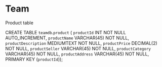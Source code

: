 # Team


Product table

CREATE TABLE `teamdb`.`product` (
  `productId` INT NOT NULL AUTO_INCREMENT,
  `productName` VARCHAR(45) NOT NULL,
  `productDescription` MEDIUMTEXT NOT NULL,
  `productPrice` DECIMAL(2) NOT NULL,
  `productSeller` VARCHAR(45) NOT NULL,
  `productCategory` VARCHAR(45) NOT NULL,
  `productAddress` VARCHAR(45) NOT NULL,
  PRIMARY KEY (`productId`));
